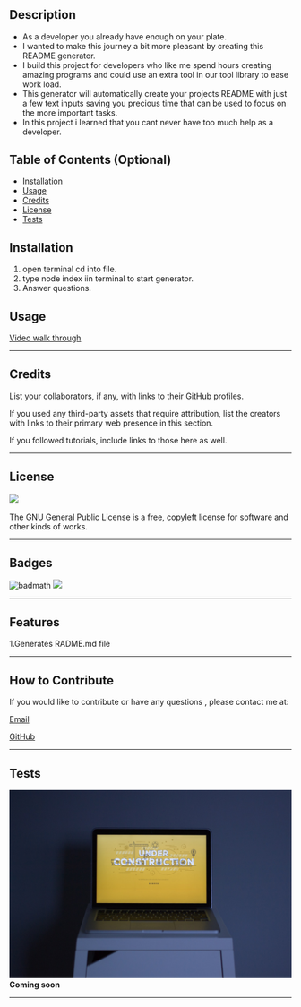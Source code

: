 # <Your-Project-Title>

## Description

- As a developer you already have enough on your plate.
- I wanted to make this journey a bit more pleasant by creating this README generator.
- I build this project for developers who like me spend hours creating amazing programs and could use an extra tool in our tool library to ease work load.
- This generator will automatically create your projects README with just a few text inputs  saving you precious time  that can be used  to focus on the more important tasks.
- In this project i learned that you cant never have too much help as a developer.

## Table of Contents (Optional)



- [Installation](#installation)
- [Usage](#usage)
- [Credits](#credits)
- [License](#license)
- [Tests](#tests)

## Installation

1. open terminal cd into file.
2. type node index iin terminal to start generator.
3. Answer questions.


## Usage



[Video walk through](https://drive.google.com/file/d/14SFx4VZ8BJ3vkFNyQt7hL2w81JjsWIME/view)

---
## Credits

List your collaborators, if any, with links to their GitHub profiles.

If you used any third-party assets that require attribution, list the creators with links to their primary web presence in this section.

If you followed tutorials, include links to those here as well.

---
## License

![](https://img.shields.io/badge/lisence-GNU-orange.svg)

The GNU General Public License is a free, copyleft license for software and other kinds of works.

---
## Badges

![badmath](https://img.shields.io/github/languages/top/lernantino/badmath)
![](https://img.shields.io/badge/Language-Node.Js-green.svg)


---
## Features

1.Generates RADME.md file

---
## How to Contribute

If you would like to contribute or have any questions , please contact me at:

[Email](moraadrian510@icloud.com)

[GitHub](https://github.com/moraadrian510)

---
## Tests

![](./Develop/assets/webfactory-ltd-NoOrDKxUfzo-unsplash.jpg)
**Coming soon**


---
